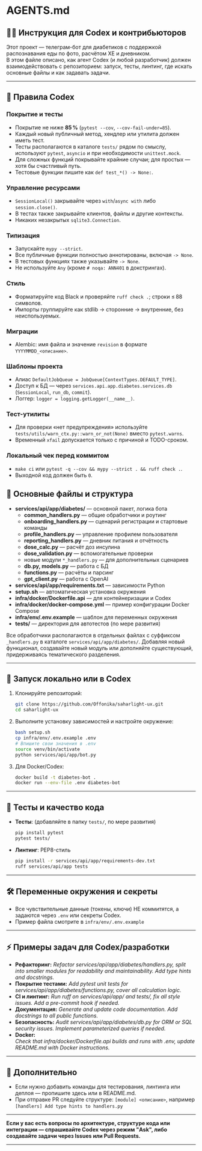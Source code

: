# AGENTS.md

## 🧑‍💻 Инструкция для Codex и контрибьюторов

Этот проект — телеграм-бот для диабетиков с поддержкой распознавания еды по фото, расчётом ХЕ и дневником.  
В этом файле описано, как агент Codex (и любой разработчик) должен взаимодействовать с репозиторием: запуск, тесты, линтинг, где искать основные файлы и как задавать задачи.

---

## 📐 Правила Codex

### Покрытие и тесты
- Покрытие не ниже **85 %** (`pytest --cov`, `--cov-fail-under=85`).
- Каждый новый публичный метод, хендлер или утилита должен иметь тест.
- Тесты располагаются в каталоге `tests/` рядом по смыслу, используют `pytest`, `asyncio` и при необходимости `unittest.mock`.
- Для сложных функций покрывайте крайние случаи; для простых — хотя бы счастливый путь.
- Тестовые функции пишите как `def test_*() -> None:`.

### Управление ресурсами
- `SessionLocal()` закрывайте через `with`/`async with` либо `session.close()`.
- В тестах также закрывайте клиентов, файлы и другие контексты.
- Никаких незакрытых `sqlite3.Connection`.

### Типизация
- Запускайте `mypy --strict`.
- Все публичные функции полностью аннотированы, включая `-> None`.
- В тестовых функциях также указывайте `-> None`.
- Не используйте `Any` (кроме `# noqa: ANN401` в докстрингах).

### Стиль
- Форматируйте код Black и проверяйте `ruff check .`; строки ≤ 88 символов.
- Импорты группируйте как stdlib → сторонние → внутренние, без неиспользуемых.

### Миграции
- Alembic: имя файла и значение `revision` в формате `YYYYMMDD_<описание>`.

### Шаблоны проекта
- Алиас `DefaultJobQueue = JobQueue[ContextTypes.DEFAULT_TYPE]`.
- Доступ к БД — через `services.api.app.diabetes.services.db` (`SessionLocal`, `run_db`, `commit`).
- Логгер: `logger = logging.getLogger(__name__)`.

### Тест-утилиты
- Для проверки «нет предупреждения» используйте `tests/utils/warn_ctx.py::warn_or_not(None)` вместо `pytest.warns`.
- Временный `xfail` допускается только с причиной и TODO-сроком.

### Локальный чек перед коммитом
- `make ci` или `pytest -q --cov && mypy --strict . && ruff check .`.
- Выходной код должен быть `0`.

## 📁 Основные файлы и структура

- **services/api/app/diabetes/** — основной пакет, логика бота
    - **common_handlers.py** — общие обработчики и роутинг
    - **onboarding_handlers.py** — сценарий регистрации и стартовые команды
    - **profile_handlers.py** — управление профилем пользователя
    - **reporting_handlers.py** — дневник питания и отчётность
    - **dose_calc.py** — расчёт доз инсулина
    - **dose_validation.py** — вспомогательные проверки
    - новые модули `*_handlers.py` — для дополнительных сценариев
    - **db.py, models.py** — работа с БД
    - **functions.py** — расчёты и парсинг
    - **gpt_client.py** — работа с OpenAI
- **services/api/app/requirements.txt** — зависимости Python
- **setup.sh** — автоматическая установка окружения
- **infra/docker/Dockerfile.api** — для контейнеризации и Codex
- **infra/docker/docker-compose.yml** — пример конфигурации Docker Compose
- **infra/env/.env.example** — шаблон для переменных окружения
- **tests/** — директория для автотестов (по мере развития)
  
Все обработчики располагаются в отдельных файлах с суффиксом `_handlers.py` в каталоге `services/api/app/diabetes/`. Добавляя новый функционал, создавайте новый модуль или дополняйте существующий, придерживаясь тематического разделения.

---

## 🚀 Запуск локально или в Codex

1. Клонируйте репозиторий:
    ```bash
    git clone https://github.com/Offonika/saharlight-ux.git
    cd saharlight-ux
    ```
2. Выполните установку зависимостей и настройте окружение:
    ```bash
    bash setup.sh
    cp infra/env/.env.example .env
    # Впишите свои значения в .env
    source venv/bin/activate
    python services/api/app/bot.py
    ```

3. Для Docker/Codex:
    ```bash
    docker build -t diabetes-bot .
    docker run --env-file .env diabetes-bot
    ```

---

## 🧪 Тесты и качество кода

- **Тесты**: (добавляйте в папку `tests/`, по мере развития)
    ```bash
    pip install pytest
    pytest tests/
    ```
- **Линтинг**: PEP8-стиль
    ```bash
    pip install -r services/api/app/requirements-dev.txt
    ruff services/api/app tests
    ```

---

## 🛠️ Переменные окружения и секреты

- Все чувствительные данные (токены, ключи) НЕ коммитятся, а задаются через `.env` или секреты Codex.
- Пример файла смотрите в `infra/env/.env.example`

---

## ⚡ Примеры задач для Codex/разработки

- **Рефакторинг:**
  _Refactor services/api/app/diabetes/handlers.py, split into smaller modules for readability and maintainability. Add type hints and docstrings._
- **Покрытие тестами:**
  _Add pytest unit tests for services/api/app/diabetes/functions.py, cover all calculation logic._
- **CI и линтинг:**
  _Run ruff on services/api/app/ and tests/, fix all style issues. Add a pre-commit hook if needed._
- **Документация:**
  _Generate and update code documentation. Add docstrings to all public functions._
- **Безопасность:**
  _Audit services/api/app/diabetes/db.py for ORM or SQL security issues. Implement parameterized queries if needed._
- **Docker:**  
  _Check that infra/docker/Dockerfile.api builds and runs with .env, update README.md with Docker instructions._

---

## 📝 Дополнительно

- Если нужно добавить команды для тестирования, линтинга или деплоя — пропишите здесь или в README.md.
- При отправке PR следуйте структуре: `[module] <описание>`, например `[handlers] Add type hints to handlers.py`

---

**Если у вас есть вопросы по архитектуре, структуре кода или интеграции — спрашивайте Codex через режим "Ask", либо создавайте задачи через Issues или Pull Requests.**

---

